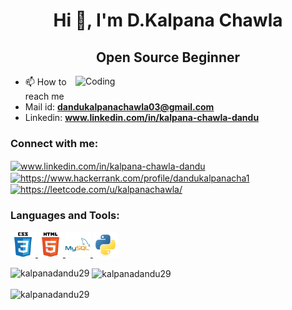 <h1 align="center">Hi 👋, I'm D.Kalpana Chawla</h1>
<h2 align="center">Open Source Beginner</h2>
<img align="right" alt="Coding" width="400" src="https://raw.githubusercontent.com/TheDudeThatCode/TheDudeThatCode/master/Assets/Designer.gif">



- 📫 How to reach me
-  Mail id: **dandukalpanachawla03@gmail.com**
- Linkedin: **www.linkedin.com/in/kalpana-chawla-dandu**

<h3 align="left">Connect with me:</h3>
<p align="left">
<a href="https://linkedin.com/in/www.linkedin.com/in/kalpana-chawla-dandu" target="blank"><img align="center" src="https://raw.githubusercontent.com/rahuldkjain/github-profile-readme-generator/master/src/images/icons/Social/linked-in-alt.svg" alt="www.linkedin.com/in/kalpana-chawla-dandu" height="30" width="40" /></a>
<a href="https://www.hackerrank.com/https://www.hackerrank.com/profile/dandukalpanacha1" target="blank"><img align="center" src="https://raw.githubusercontent.com/rahuldkjain/github-profile-readme-generator/master/src/images/icons/Social/hackerrank.svg" alt="https://www.hackerrank.com/profile/dandukalpanacha1" height="30" width="40" /></a>
<a href="https://www.leetcode.com/https://leetcode.com/u/kalpanachawla/" target="blank"><img align="center" src="https://raw.githubusercontent.com/rahuldkjain/github-profile-readme-generator/master/src/images/icons/Social/leet-code.svg" alt="https://leetcode.com/u/kalpanachawla/" height="30" width="40" /></a>
</p>

<h3 align="left">Languages and Tools:</h3>
<p align="left"> <a href="https://www.w3schools.com/css/" target="_blank" rel="noreferrer"> <img src="https://raw.githubusercontent.com/devicons/devicon/master/icons/css3/css3-original-wordmark.svg" alt="css3" width="40" height="40"/> </a> <a href="https://www.w3.org/html/" target="_blank" rel="noreferrer"> <img src="https://raw.githubusercontent.com/devicons/devicon/master/icons/html5/html5-original-wordmark.svg" alt="html5" width="40" height="40"/> </a> <a href="https://www.mysql.com/" target="_blank" rel="noreferrer"> <img src="https://raw.githubusercontent.com/devicons/devicon/master/icons/mysql/mysql-original-wordmark.svg" alt="mysql" width="40" height="40"/> </a> <a href="https://www.python.org" target="_blank" rel="noreferrer"> <img src="https://raw.githubusercontent.com/devicons/devicon/master/icons/python/python-original.svg" alt="python" width="40" height="40"/> </a> </p>

<p><img align="left" src="https://github-readme-stats.vercel.app/api/top-langs?username=kalpanadandu29&show_icons=true&locale=en&layout=compact" alt="kalpanadandu29" /></p>

<p>&nbsp;<img align="center" src="https://github-readme-stats.vercel.app/api?username=kalpanadandu29&show_icons=true&locale=en" alt="kalpanadandu29" /></p>

<p><img align="center" src="https://github-readme-streak-stats.herokuapp.com/?user=kalpanadandu29&" alt="kalpanadandu29" /></p>
